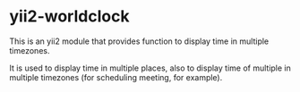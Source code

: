 # yii2-worldclock

This is an yii2 module that provides function to display time in multiple timezones.

It is used to display time in multiple places, also to display time of multiple in multiple timezones (for scheduling meeting, for example).
